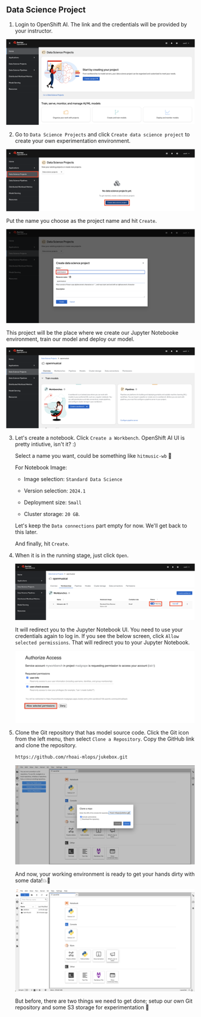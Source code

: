 ## Data Science Project

1. Login to OpenShift AI. The link and the credentials will be provided by your instructor.

![openshiftai.png](./images/openshiftai.png)

2. Go to `Data Science Projects` and click `Create data science project` to create your own experimentation environment.

![datascienceproject.png](./images/datascienceproject.png)

Put the name you choose as the project name and hit `Create`.

![datascienceproject-2.png](./images/datascienceproject-2.png)

This project will be the place where we create our Jupyter Notebooke environment, train our model and deploy our model.

![datascienceproject-3.png](./images/datascienceproject-3.png)


3. Let's create a notebook. Click `Create a Workbench`. OpenShift AI UI is pretty intiutive, isn't it? :)

   Select a name you want, could be something like `hitmusic-wb` 🍷

    For Notebook Image: 

    - Image selection: `Standard Data Science`

    - Version selection: `2024.1`

    - Deployment size: `Small`
    - Cluster storage: `20 GB`. 
    
    Let's keep the `Data connections` part empty for now. We'll get back to this later.

    And finally, hit `Create`.

4. When it is in the running stage, just click `Open`.

    ![create-a-workbench.png](./images/create-a-workbench.png)

   It will redirect you to the Jupyter Notebook UI. You need to use your credentials again to log in. If you see the below screen, click `Allow selected permissions`. That will redirect you to your Jupyter Notebook.

    ![create-a-workbench-4.png](./images/create-a-workbench-4.png)

5. Clone the Git repository that has model source code. Click the Git icon from the left menu, then select `Clone a Repository`. Copy the    GitHub link and clone the repository.

    ```bash
    https://github.com/rhoai-mlops/jukebox.git
    ```

    ![notebook-clone-repo.png](./images/notebook-clone-repo.png)

    And now, your working environment is ready to get your hands dirty with some data!💥💪

    ![jupyter-notebook-ui.png](./images/jupyter-notebook-ui.png)

    But before, there are two things we need to get done; setup our own Git repository and some S3 storage for experimentation 🫡